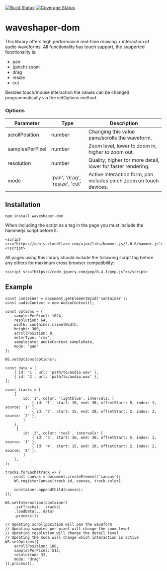[![Build Status](https://travis-ci.org/Idicious/waveshaper-dom.svg?branch=master)](https://travis-ci.org/Idicious/waveshaper-dom)
[![Coverage Status](https://coveralls.io/repos/github/Idicious/waveshaper-dom/badge.svg?branch=master)](https://coveralls.io/github/Idicious/waveshaper-dom?branch=master)

# waveshaper-dom
This library offers high performance real-time drawing + interaction of audio waveforms. All functionality has touch support, the supported functionality is:

- pan
- (pinch) zoom
- drag
- resize
- cut

Besides touch/mouse interaction the values can be changed programmatically via the setOptions method.

### Options
| Parameter | Type | Description |
| ------- | ------ | -------- |
| scrollPosition | number | Changing this value pans/scrolls the waveform. |
| samplesPerPixel | number | Zoom level, lower to zoom in, higher to zoom out.
| resolution | number | Quality, higher for more detail, lower for faster rendering. |
| mode | 'pan', 'drag', 'resize', 'cut' | Active interaction form, pan includes pinch zoom on touch devices. |

## Installation
``` 
npm install waveshaper-dom
```

When including the script as a tag in the page you must include the hammerjs script before it.

```
<script src="https://cdnjs.cloudflare.com/ajax/libs/hammer.js/2.0.8/hammer.js"></script>
```

All pages using this library should include the following script tag before any others for maximum cross browser compatibility:
```
<script src="https://code.jquery.com/pep/0.4.3/pep.js"></script>
``` 

## Example
```
const container = document.getElementById('container');
const audioContext = new AudioContext();

const options = {
    samplesPerPixel: 1024,
    resolution: 64,
    width: container.clientWidth,
    height: 300,
    scrollPosition: 0,
    meterType: 'rms',
    samplerate: audioContext.sampleRate,
    mode: 'pan'
};

WS.setOptions(options);

const data = [
    { id: '1', url: 'path/to/audio.wav' },
    { id: '2', url: 'path/to/audio.wav' },
];

const tracks = [
    {
        id: '1', color: 'lightblue', intervals: [
            { id: '1', start: 10, end: 30, offsetStart: 5, index: 1, source: '1' },
            { id: '2', start: 15, end: 20, offsetStart: 2, index: 2, source: '2' },
        ]
    },
     {
        id: '2', color: 'teal', intervals: [
            { id: '3', start: 10, end: 30, offsetStart: 5, index: 1, source: '1' },
            { id: '4', start: 15, end: 20, offsetStart: 2, index: 2, source: '2' },
        ]
    },
];

tracks.forEach(track => {
    const canvas = document.createElement('canvas');
    WS.registerCanvas(track.id, canvas, track.color);

    constainer.appendChild(canvas);
});

WS.setInteraction(container)
    .setTracks(...tracks)
    .loadData(...data)
    .process();

// Updating scrollposition will pan the waveform
// Updating samples per pixel will change the zoom level
// Updating resolution will change the detail level
// Updating the mode will change which interaction is active
WS.setOptions({
    scrollPosition: 100,
    samplesPerPixel: 512,
    resolution: 32,
    mode: 'drag'
}).process();
```
